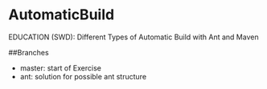 # AutomaticBuild
EDUCATION (SWD): Different Types of Automatic Build with Ant and Maven

##Branches
- master: start of Exercise
- ant: solution for possible ant structure
